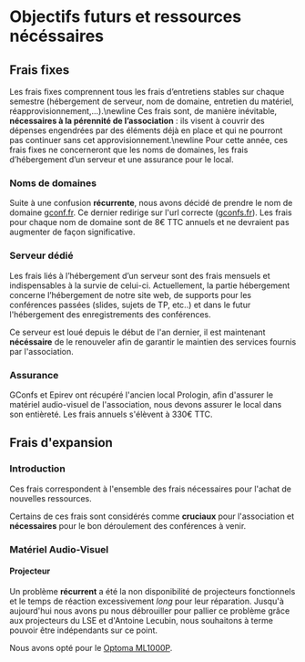 # Objectifs futurs et ressources nécéssaires

## Frais fixes

Les frais fixes comprennent tous les frais d’entretiens stables sur
chaque semestre (hébergement de serveur, nom de domaine, entretien du
matériel, réapprovisionnement,...).\newline Ces frais sont, de manière
inévitable, **nécessaires à la pérennité de l’association** : ils visent à
couvrir des dépenses engendrées par des éléments déjà en place et qui ne
pourront pas continuer sans cet approvisionnement.\newline Pour cette
année, ces frais fixes ne concerneront que les noms de domaines, les
frais d’hébergement d’un serveur et une assurance pour le local.

### Noms de domaines

Suite à une confusion **récurrente**, nous avons décidé de prendre le nom de
domaine [gconf.fr](gconf.fr). Ce dernier redirige sur l'url correcte
([gconfs.fr](gconfs.fr)). Les frais pour chaque nom de domaine sont de 8€ TTC
annuels et ne devraient pas augmenter de façon significative.

### Serveur dédié

Les frais liés à l’hébergement d’un serveur sont des frais mensuels et
indispensables à la survie de celui-ci. Actuellement, la partie
hébergement concerne l’hébergement de notre site web, de supports pour
les conférences passées (slides, sujets de TP, etc..) et dans le futur
l'hébergement des enregistrements des conférences.

Ce serveur est loué depuis le début de l'an dernier, il est maintenant
**nécéssaire** de le renouveler afin de garantir le maintien des services
fournis par l'association.

### Assurance

GConfs et Epirev ont récupéré l'ancien local Prologin, afin d'assurer le
matériel audio-visuel de l'association, nous devons assurer le local dans son
entièreté. Les frais annuels s'élèvent à 330€ TTC.

## Frais d'expansion

### Introduction

Ces frais correspondent à l'ensemble des frais nécessaires pour l'achat
de nouvelles ressources.

Certains de ces frais sont considérés comme **cruciaux** pour l'association
et **nécessaires** pour le bon déroulement des conférences à venir.

### Matériel Audio-Visuel

#### Projecteur

Un problème **récurrent** a été la non disponibilité de projecteurs fonctionnels
et le temps de réaction excessivement *long* pour leur réparation.
Jusqu'à aujourd'hui nous avons pu nous débrouiller pour pallier ce problème
grâce aux projecteurs du LSE et d'Antoine Lecubin, nous souhaitons à terme
pouvoir être indépendants sur ce point.

Nous avons opté pour le [Optoma ML1000P](http://www.amazon.com/dp/B00GGGQG5K/ref=cm_sw_su_dp).

